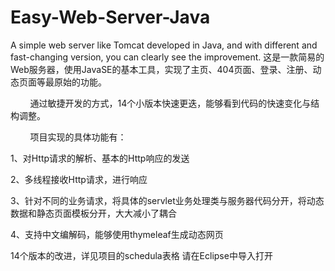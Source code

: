 # Easy-Web-Server-Java
A simple web server like Tomcat developed in Java, and with different and fast-changing version, you can clearly see the improvement.
这是一款简易的Web服务器，使用JavaSE的基本工具，实现了主页、404页面、登录、注册、动态页面等最原始的功能。

        通过敏捷开发的方式，14个小版本快速更迭，能够看到代码的快速变化与结构调整。

        项目实现的具体功能有：

1、对Http请求的解析、基本的Http响应的发送

2、多线程接收Http请求，进行响应

3、针对不同的业务请求，将具体的servlet业务处理类与服务器代码分开，将动态数据和静态页面模板分开，大大减小了耦合

4、支持中文编解码，能够使用thymeleaf生成动态网页

14个版本的改进，详见项目的schedula表格
请在Eclipse中导入打开
